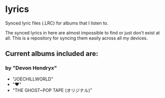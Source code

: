 # lyrics
Synced lyric files (.LRC) for albums that I listen to.

The synced lyrics in here are almost impossible to find or just don't exist at all. This is a repository for syncing them easily across all my devices.

## Current albums included are:

### by "Devon Hendryx"

  * "JOECHILLWORLD"
  * "♥️"
  * "THE GHOST~POP TAPE (オリジナル)"
